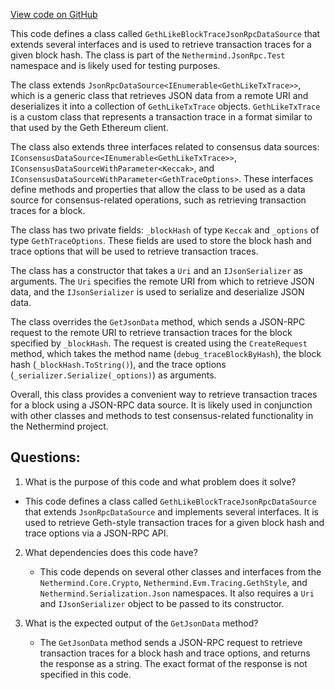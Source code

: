 [View code on GitHub](https://github.com/NethermindEth/nethermind/src/Nethermind/Nethermind.JsonRpc.Test/ConsensusHelperTests.GethLikeBlockTraceJsonRpcDataSource.cs)

This code defines a class called `GethLikeBlockTraceJsonRpcDataSource` that extends several interfaces and is used to retrieve transaction traces for a given block hash. The class is part of the `Nethermind.JsonRpc.Test` namespace and is likely used for testing purposes.

The class extends `JsonRpcDataSource<IEnumerable<GethLikeTxTrace>>`, which is a generic class that retrieves JSON data from a remote URI and deserializes it into a collection of `GethLikeTxTrace` objects. `GethLikeTxTrace` is a custom class that represents a transaction trace in a format similar to that used by the Geth Ethereum client.

The class also extends three interfaces related to consensus data sources: `IConsensusDataSource<IEnumerable<GethLikeTxTrace>>`, `IConsensusDataSourceWithParameter<Keccak>`, and `IConsensusDataSourceWithParameter<GethTraceOptions>`. These interfaces define methods and properties that allow the class to be used as a data source for consensus-related operations, such as retrieving transaction traces for a block.

The class has two private fields: `_blockHash` of type `Keccak` and `_options` of type `GethTraceOptions`. These fields are used to store the block hash and trace options that will be used to retrieve transaction traces.

The class has a constructor that takes a `Uri` and an `IJsonSerializer` as arguments. The `Uri` specifies the remote URI from which to retrieve JSON data, and the `IJsonSerializer` is used to serialize and deserialize JSON data.

The class overrides the `GetJsonData` method, which sends a JSON-RPC request to the remote URI to retrieve transaction traces for the block specified by `_blockHash`. The request is created using the `CreateRequest` method, which takes the method name (`debug_traceBlockByHash`), the block hash (`_blockHash.ToString()`), and the trace options (`_serializer.Serialize(_options)`) as arguments.

Overall, this class provides a convenient way to retrieve transaction traces for a block using a JSON-RPC data source. It is likely used in conjunction with other classes and methods to test consensus-related functionality in the Nethermind project.
## Questions: 
 1. What is the purpose of this code and what problem does it solve?
   - This code defines a class called `GethLikeBlockTraceJsonRpcDataSource` that extends `JsonRpcDataSource` and implements several interfaces. It is used to retrieve Geth-style transaction traces for a given block hash and trace options via a JSON-RPC API.
   
2. What dependencies does this code have?
   - This code depends on several other classes and interfaces from the `Nethermind.Core.Crypto`, `Nethermind.Evm.Tracing.GethStyle`, and `Nethermind.Serialization.Json` namespaces. It also requires a `Uri` and `IJsonSerializer` object to be passed to its constructor.

3. What is the expected output of the `GetJsonData` method?
   - The `GetJsonData` method sends a JSON-RPC request to retrieve transaction traces for a block hash and trace options, and returns the response as a string. The exact format of the response is not specified in this code.